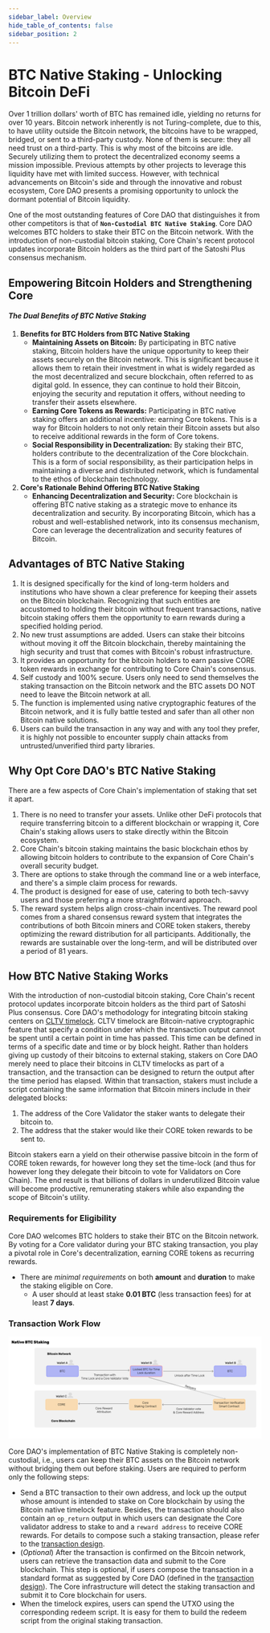 ```yaml
---
sidebar_label: Overview
hide_table_of_contents: false
sidebar_position: 2
---
```


# BTC Native Staking - Unlocking Bitcoin DeFi

Over 1 trillion dollars' worth of BTC has remained idle, yielding no returns for over 10 years. Bitcoin network inherently is not Turing-complete, due to this, to have utility outside the Bitcoin network, the bitcoins have to be wrapped, bridged, or sent to a third-party custody. None of them is secure: they all need trust on a third-party. This is why most of the bitcoins are idle. Securely utilizing them to protect the decentralized economy seems a mission impossible. Previous attempts by other projects to leverage this liquidity have met with limited success. However, with technical advancements on Bitcoin's side and through the innovative and robust ecosystem, Core DAO presents a promising opportunity to unlock the dormant potential of Bitcoin liquidity.

One of the most outstanding features of Core DAO that distinguishes it from other competitors is that of **`Non-Custodial BTC Native Staking`**. Core DAO welcomes BTC holders to stake their BTC on the Bitcoin network. With the introduction of non-custodial bitcoin staking, Core Chain's recent protocol updates incorporate Bitcoin holders as the third part of the Satoshi Plus consensus mechanism.

## Empowering Bitcoin Holders and Strengthening Core
#### _The Dual Benefits of BTC Native Staking_

1. **Benefits for BTC Holders from BTC Native Staking**
    - **Maintaining Assets on Bitcoin:** By participating in BTC native staking, Bitcoin holders have the unique opportunity to keep their assets securely on the Bitcoin network. This is significant because it allows them to retain their investment in what is widely regarded as the most decentralized and secure blockchain, often referred to as digital gold. In essence, they can continue to hold their Bitcoin, enjoying the security and reputation it offers, without needing to transfer their assets elsewhere.
    - **Earning Core Tokens as Rewards:** Participating in BTC native staking offers an additional incentive: earning Core tokens. This is a way for Bitcoin holders to not only retain their Bitcoin assets but also to receive additional rewards in the form of Core tokens.
    - **Social Responsibility in Decentralization:** By staking their BTC, holders contribute to the decentralization of the Core blockchain. This is a form of social responsibility, as their participation helps in maintaining a diverse and distributed network, which is fundamental to the ethos of blockchain technology.
2. **Core's Rationale Behind Offering BTC Native Staking**
    - **Enhancing Decentralization and Security:** Core blockchain is offering BTC native staking as a strategic move to enhance its decentralization and security. By incorporating Bitcoin, which has a robust and well-established network, into its consensus mechanism, Core can leverage the decentralization and security features of Bitcoin.

## Advantages of BTC Native Staking

1. It is designed specifically for the kind of long-term holders and institutions who have shown a clear preference for keeping their assets on the Bitcoin blockchain. Recognizing that such entities are accustomed to holding their bitcoin without frequent transactions, native bitcoin staking offers them the opportunity to earn rewards during a specified holding period.
2. No new trust assumptions are added. Users can stake their bitcoins without moving it off the Bitcoin blockchain, thereby maintaining the high security and trust that comes with Bitcoin's robust infrastructure.
3. It provides an opportunity for the bitcoin holders to earn passive CORE token rewards in exchange for contributing to Core Chain's consensus.
4. Self custody and 100% secure. Users only need to send themselves the staking transaction on the Bitcoin network and the BTC assets DO NOT need to leave the Bitcoin network at all.
5. The function is implemented using native cryptographic features of the Bitcoin network, and it is fully battle tested and safer than all other non Bitcoin native solutions.
6. Users can build the transaction in any way and with any tool they prefer, it is highly not possible to encounter supply chain attacks from untrusted/unverified third party libraries.


## Why Opt Core DAO's BTC Native Staking 

There are a few aspects of Core Chain's implementation of staking that set it apart.

1. There is no need to transfer your assets. Unlike other DeFi protocols that require transferring bitcoin to a different blockchain or wrapping it, Core Chain's staking allows users to stake directly within the Bitcoin ecosystem.
2. Core Chain's bitcoin staking maintains the basic blockchain ethos by allowing bitcoin holders to contribute to the expansion of Core Chain's overall security budget.
3. There are options to stake through the command line or a web interface, and there's a simple claim process for rewards.  
4. The product is designed for ease of use, catering to both tech-savvy users and those preferring a more straightforward approach.
5. The reward system helps align cross-chain incentives. The reward pool comes from a shared consensus reward system that integrates the contributions of both Bitcoin miners and CORE token stakers, thereby optimizing the reward distribution for all participants. Additionally, the rewards are sustainable over the long-term, and will be distributed over a period of 81 years.


## How BTC Native Staking Works

With the introduction of non-custodial bitcoin staking, Core Chain's recent protocol updates incorporate bitcoin holders as the third part of Satoshi Plus consensus. Core DAO's methodology for integrating bitcoin staking centers on [CLTV timelock](https://en.bitcoin.it/wiki/Timelock#CheckLockTimeVerify). CLTV timelock are Bitcoin-native cryptographic feature that specify a condition under which the transaction output cannot be spent until a certain point in time has passed. This time can be defined in terms of a specific date and time or by block height. Rather than holders giving up custody of their bitcoins to external staking, stakers on Core DAO merely need to place their bitcoins in CLTV timelocks as part of a transaction, and the transaction can be designed to return the output after the time period has elapsed. Within that transaction, stakers must include a script containing the same information that Bitcoin miners include in their delegated blocks: 

1. The address of the Core Validator the staker wants to delegate their bitcoin to.
2. The address that the staker would like their CORE token rewards to be sent to.

Bitcoin stakers earn a yield on their otherwise passive bitcoin in the form of CORE token rewards, for however long they set the time-lock (and thus for however long they delegate their bitcoin to vote for Validators on Core Chain). The end result is that billions of dollars in underutilized Bitcoin value will become productive, remunerating stakers while also expanding the scope of Bitcoin's utility. 

### Requirements for Eligibility

Core DAO welcomes BTC holders to stake their BTC on the Bitcoin network. By voting for a Core validator during your BTC staking transaction, you play a pivotal role in Core's decentralization, earning CORE tokens as recurring rewards.

* There are _minimal requirements_ on both **amount** and **duration** to make the staking eligible on Core.
    * A user should at least stake **0.01 BTC** (less transaction fees) for at least **7 days**. 

### Transaction Work Flow

![btc-staking-flow](../../../../static/img/btc-staking/btc-staking-flow.png)

Core DAO's implementation of BTC Native Staking is completely non-custodial, i.e., users can keep their BTC assets on the Bitcoin network without bridging them out before staking. Users are required to perform only the following steps:
* Send a BTC transaction to their own address, and lock up the output whose amount is intended to stake on Core blockchain by using the Bitcoin native timelock feature. Besides, the transaction should also contain an `op_return` output in which users can designate the Core validator address to stake to and a `reward address` to receive CORE rewards. For details to compose such a staking transaction, please refer to the [transaction design](design.md).
* (_Optional_) After the transaction is confirmed on the Bitcoin network, users can retrieve the transaction data and submit to the Core blockchain. This step is optional, if users compose the transaction in a standard format as suggested by Core DAO (defined in the [transaction design](design.md)). The Core infrastructure will detect the staking transaction and submit it to Core blockchain for users.
* When the timelock expires, users can spend the UTXO using the corresponding redeem script. It is easy for them to build the redeem script from the original staking transaction.
